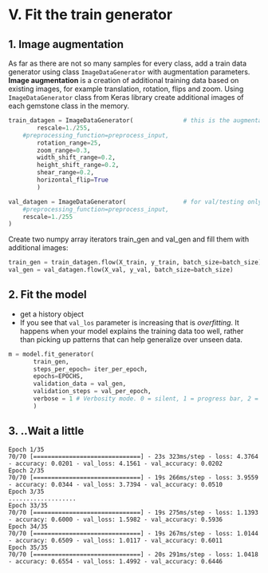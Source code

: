 # V. Fit the train generator

## 1. Image augmentation

As far as there are not so many samples for every class, add a train data generator using class `ImageDataGenerator` with augmentation parameters. **Image augmentation** is a creation of additional training data based on existing images, for example translation, rotation, flips and zoom. Using `ImageDataGenerator` class from Keras library create additional images of each gemstone class in the memory.

```python
train_datagen = ImageDataGenerator(              # this is the augmentation configuration used for training
        rescale=1./255,
    #preprocessing_function=preprocess_input,
        rotation_range=25,
        zoom_range=0.3,
        width_shift_range=0.2,
        height_shift_range=0.2,
        shear_range=0.2,
        horizontal_flip=True
        )

val_datagen = ImageDataGenerator(                # for val/testing only rescaling function
    #preprocessing_function=preprocess_input,
    rescale=1./255
)
```

Create two numpy array iterators train_gen and val_gen and fill them with additional images:
```python
train_gen = train_datagen.flow(X_train, y_train, batch_size=batch_size)
val_gen = val_datagen.flow(X_val, y_val, batch_size=batch_size)
```

## 2. Fit the model
* get a history object
* If you see that `val_los` parameter is increasing that is *overfitting*. It happens when your model explains the training data too well, rather than picking up patterns that can help generalize over unseen data.
```python
m = model.fit_generator(
       train_gen,
       steps_per_epoch= iter_per_epoch,
       epochs=EPOCHS,
       validation_data = val_gen,
       validation_steps = val_per_epoch,
       verbose = 1 # Verbosity mode. 0 = silent, 1 = progress bar, 2 = one line per epoch.
       )
```

## 3. ..Wait a little
```
Epoch 1/35
70/70 [==============================] - 23s 323ms/step - loss: 4.3764 - accuracy: 0.0201 - val_loss: 4.1561 - val_accuracy: 0.0202
Epoch 2/35
70/70 [==============================] - 19s 266ms/step - loss: 3.9559 - accuracy: 0.0344 - val_loss: 3.7394 - val_accuracy: 0.0510
Epoch 3/35
...................
Epoch 33/35
70/70 [==============================] - 19s 275ms/step - loss: 1.1393 - accuracy: 0.6000 - val_loss: 1.5982 - val_accuracy: 0.5936
Epoch 34/35
70/70 [==============================] - 19s 267ms/step - loss: 1.0144 - accuracy: 0.6509 - val_loss: 1.0117 - val_accuracy: 0.6011
Epoch 35/35
70/70 [==============================] - 20s 291ms/step - loss: 1.0418 - accuracy: 0.6554 - val_loss: 1.4992 - val_accuracy: 0.6446
 ```
```

